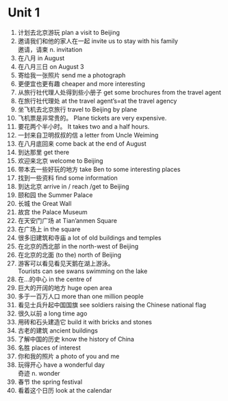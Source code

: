 # Unit 1
 1. 计划去北京游玩                       plan a visit to Beijing<br/>
 2. 邀请我们和他的家人在一起   invite us to stay with his family<br/>
    邀请，请柬 n.                            invitation<br/>
3.  在八月                                       in August<br/>
4.  在八月三日                               on August 3<br/>
5.  寄给我一张照片                       send me a photograph<br/>
6.  更便宜也更有趣                       cheaper and more interesting<br/>
7.  从旅行社代理人处得到些小册子 get some brochures from the travel agent<br/>
8.  在旅行社代理处                       at the travel agent’s=at the travel agency<br/>
9.  坐飞机去北京旅行                   travel to Beijing by plane<br/>
10. 飞机票是非常贵的。             Plane tickets are very expensive.<br/>               
11.  要花两个半小时。                It takes two and a half hours.<br/>
12.  一封来自卫明叔叔的信       a letter from Uncle Weiming<br/>
13.  在八月底回来                       come back at the end of August<br/>
14.  到达那里                               get there<br/>
15.  欢迎来北京                           welcome to Beijing<br/>
16.  带本去一些好玩的地方      take Ben to some interesting places<br/>
17.  找到一些资料                       find some information<br/>
18. 到达北京                                arrive in / reach /get to Beijing<br/>
19.  颐和园                                   the Summer Palace<br/>
20.  长城                                       the Great Wall<br/>
21.  故宫                                       the Palace Museum<br/>
22.  在天安门广场                       at Tian’anmen Square<br/>
23.  在广场上                               in the square<br/>
24. 很多旧建筑和寺庙                a lot of old buildings and temples<br/>
25.  在北京的西北部                   in the north-west of Beijing<br/>
26.  在北京的北面                       (to the) north of Beijing<br/>
27.  游客可以看见看见天鹅在湖上游泳。  
Tourists can see swans swimming on the lake<br/>
28.  在…的中心                            in the centre of<br/>
29.  巨大的开阔的地方                huge open area<br/>
30.  多于一百万人口                    more than one million people<br/>
31.  看见士兵升起中国国旗        see soldiers raising the Chinese national flag<br/>
32.  很久以前                                a long time ago<br/>
33.  用砖和石头建造它                build it with bricks and stones<br/>
34.  古老的建筑                            ancient buildings<br/>
35.  了解中国的历史                    know  the history of China<br/>
36.  名胜                                        places of interest<br/>
37.  你和我的照片                        a photo of you and me<br/>
38.  玩得开心                                have a wonderful day<br/>
       奇迹   n.                                  wonder<br/>
39.  春节                                        the spring festival<br/>
40.  看着这个日历                        look at the calendar<br/>
